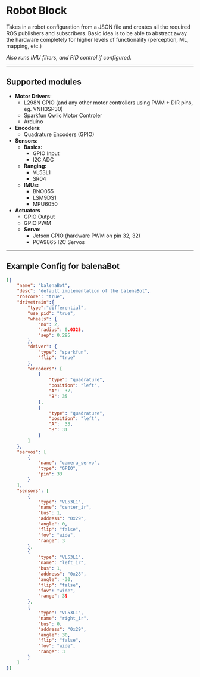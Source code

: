 # Robot Block 

Takes in a robot configuration from a JSON file and creates all the required ROS publishers and subscribers.
Basic idea is to be able to abstract away the hardware completely for higher levels of functionality (perception, ML, mapping, etc.)

*Also runs IMU filters, and PID control if configured.*

---
## Supported modules
* **Motor Drivers**: 
    * L298N GPIO (and any other motor controllers using PWM + DIR pins, eg. VNH3SP30)
    * Sparkfun Qwiic Motor Controler
    * Arduino 
* **Encoders**: 
    * Quadrature Encoders (GPIO)
* **Sensors**: 
    * **Basics:**
        * GPIO Input 
        * I2C ADC 
    * **Ranging:**
        * VL53L1
        * SR04
    * **IMUs:**
        * BNO055
        * LSM9DS1
        * MPU6050
* **Actuators**
    * GPIO Output 
    * GPIO PWM 
    * **Servo**:
        * Jetson GPIO (hardware PWM on pin 32, 32)
        * PCA9865 I2C Servos


---
## Example Config for balenaBot
``` json
[{
    "name": "balenaBot", 
    "desc": "default implementation of the balenaBot",
    "roscore": "true",
    "drivetrain":{
        "type":"differential",
        "use_pid": "true",
        "wheels": {
            "no": 2, 
            "radius": 0.0325, 
            "sep": 0.295
        },
        "driver": {
            "type": "sparkfun",
            "flip": "true"
        }, 
        "encoders": [
            { 
                "type": "quadrature",
                "position": "left",
                "A":  37, 
                "B": 35
            }, 
            { 
                "type": "quadrature",
                "position": "left",
                "A":  33, 
                "B": 31
            }
        ]
    },
    "servos": [
        {
            "name": "camera_servo",
            "type": "GPIO",
            "pin": 33
        }
    ],
    "sensors": [
        {
            "type": "VL53L1",
            "name": "center_ir",
            "bus": 1, 
            "address": "0x29",
            "angle": 0, 
            "flip": "false",
            "fov": "wide",
            "range": 3
        }, 
        {
            "type": "VL53L1",
            "name": "left_ir",
            "bus": 1, 
            "address": "0x28",
            "angle": -30, 
            "flip": "false",
            "fov": "wide",
            "range": 3§
        }, 
        {
            "type": "VL53L1",
            "name": "right_ir",
            "bus": 0, 
            "address": "0x29",
            "angle": 30, 
            "flip": "false",
            "fov": "wide",
            "range": 3
        }
    ]
}]
```